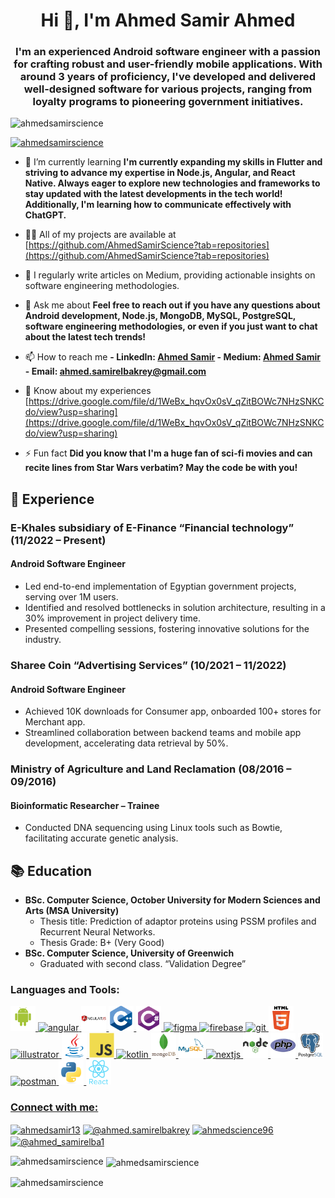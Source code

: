 <h1 align="center">Hi 👋, I'm Ahmed Samir Ahmed</h1>
<h3 align="center">I'm an experienced Android software engineer with a passion for crafting robust and user-friendly mobile applications. With around 3 years of proficiency, I've developed and delivered well-designed software for various projects, ranging from loyalty programs to pioneering government initiatives.</h3>



<p align="left"> <img src="https://komarev.com/ghpvc/?username=ahmedsamirscience&label=Profile%20views&color=0e75b6&style=flat" alt="ahmedsamirscience" /> </p>

<p align="left"> <a href="https://github.com/ryo-ma/github-profile-trophy"><img src="https://github-profile-trophy.vercel.app/?username=ahmedsamirscience" alt="ahmedsamirscience" /></a> </p>

- 🌱 I’m currently learning **I'm currently expanding my skills in Flutter and striving to advance my expertise in Node.js, Angular, and React Native. Always eager to explore new technologies and frameworks to stay updated with the latest developments in the tech world! Additionally, I'm learning how to communicate effectively with ChatGPT.**

- 👨‍💻 All of my projects are available at [https://github.com/AhmedSamirScience?tab=repositories](https://github.com/AhmedSamirScience?tab=repositories)

- 📝 I regularly write articles on Medium, providing actionable insights on software engineering methodologies.

- 💬 Ask me about **Feel free to reach out if you have any questions about Android development, Node.js, MongoDB, MySQL, PostgreSQL, software engineering methodologies, or even if you just want to chat about the latest tech trends!**

- 📫 How to reach me **- **LinkedIn:** [Ahmed Samir](https://www.linkedin.com/in/ahmedsamir13/) - **Medium:** [Ahmed Samir](https://medium.com/%40ahmed.samir19) - **Email:** ahmed.samirelbakrey@gmail.com**

- 📄 Know about my experiences [https://drive.google.com/file/d/1WeBx_hqvOx0sV_qZitBOWc7NHzSNKCdo/view?usp=sharing](https://drive.google.com/file/d/1WeBx_hqvOx0sV_qZitBOWc7NHzSNKCdo/view?usp=sharing)

- ⚡ Fun fact **Did you know that I'm a huge fan of sci-fi movies and can recite lines from Star Wars verbatim? May the code be with you!**



## 🚀 Experience
### E-Khales subsidiary of E-Finance “Financial technology” (11/2022 – Present)
#### Android Software Engineer
- Led end-to-end implementation of Egyptian government projects, serving over 1M users.
- Identified and resolved bottlenecks in solution architecture, resulting in a 30% improvement in project delivery time.
- Presented compelling sessions, fostering innovative solutions for the industry.

### Sharee Coin “Advertising Services” (10/2021 – 11/2022)
#### Android Software Engineer
- Achieved 10K downloads for Consumer app, onboarded 100+ stores for Merchant app.
- Streamlined collaboration between backend teams and mobile app development, accelerating data retrieval by 50%.

### Ministry of Agriculture and Land Reclamation (08/2016 – 09/2016)
#### Bioinformatic Researcher – Trainee
- Conducted DNA sequencing using Linux tools such as Bowtie, facilitating accurate genetic analysis.

## 📚 Education
- **BSc. Computer Science, October University for Modern Sciences and Arts (MSA University)**
  - Thesis title: Prediction of adaptor proteins using PSSM profiles and Recurrent Neural Networks.
  - Thesis Grade: B+ (Very Good)
- **BSc. Computer Science, University of Greenwich**
  - Graduated with second class. “Validation Degree”


<h3 align="left">Languages and Tools:</h3>
<p align="left"> <a href="https://developer.android.com" target="_blank" rel="noreferrer"> <img src="https://raw.githubusercontent.com/devicons/devicon/master/icons/android/android-original-wordmark.svg" alt="android" width="40" height="40"/> </a> <a href="https://angular.io" target="_blank" rel="noreferrer"> <img src="https://angular.io/assets/images/logos/angular/angular.svg" alt="angular" width="40" height="40"/> </a> <a href="https://angular.io" target="_blank" rel="noreferrer"> <img src="https://raw.githubusercontent.com/devicons/devicon/master/icons/angularjs/angularjs-original-wordmark.svg" alt="angularjs" width="40" height="40"/> </a> <a href="https://www.w3schools.com/cpp/" target="_blank" rel="noreferrer"> <img src="https://raw.githubusercontent.com/devicons/devicon/master/icons/cplusplus/cplusplus-original.svg" alt="cplusplus" width="40" height="40"/> </a> <a href="https://www.w3schools.com/cs/" target="_blank" rel="noreferrer"> <img src="https://raw.githubusercontent.com/devicons/devicon/master/icons/csharp/csharp-original.svg" alt="csharp" width="40" height="40"/> </a> <a href="https://www.figma.com/" target="_blank" rel="noreferrer"> <img src="https://www.vectorlogo.zone/logos/figma/figma-icon.svg" alt="figma" width="40" height="40"/> </a> <a href="https://firebase.google.com/" target="_blank" rel="noreferrer"> <img src="https://www.vectorlogo.zone/logos/firebase/firebase-icon.svg" alt="firebase" width="40" height="40"/> </a> <a href="https://git-scm.com/" target="_blank" rel="noreferrer"> <img src="https://www.vectorlogo.zone/logos/git-scm/git-scm-icon.svg" alt="git" width="40" height="40"/> </a> <a href="https://www.w3.org/html/" target="_blank" rel="noreferrer"> <img src="https://raw.githubusercontent.com/devicons/devicon/master/icons/html5/html5-original-wordmark.svg" alt="html5" width="40" height="40"/> </a> <a href="https://www.adobe.com/in/products/illustrator.html" target="_blank" rel="noreferrer"> <img src="https://www.vectorlogo.zone/logos/adobe_illustrator/adobe_illustrator-icon.svg" alt="illustrator" width="40" height="40"/> </a> <a href="https://www.java.com" target="_blank" rel="noreferrer"> <img src="https://raw.githubusercontent.com/devicons/devicon/master/icons/java/java-original.svg" alt="java" width="40" height="40"/> </a> <a href="https://developer.mozilla.org/en-US/docs/Web/JavaScript" target="_blank" rel="noreferrer"> <img src="https://raw.githubusercontent.com/devicons/devicon/master/icons/javascript/javascript-original.svg" alt="javascript" width="40" height="40"/> </a> <a href="https://kotlinlang.org" target="_blank" rel="noreferrer"> <img src="https://www.vectorlogo.zone/logos/kotlinlang/kotlinlang-icon.svg" alt="kotlin" width="40" height="40"/> </a> <a href="https://www.mongodb.com/" target="_blank" rel="noreferrer"> <img src="https://raw.githubusercontent.com/devicons/devicon/master/icons/mongodb/mongodb-original-wordmark.svg" alt="mongodb" width="40" height="40"/> </a> <a href="https://www.mysql.com/" target="_blank" rel="noreferrer"> <img src="https://raw.githubusercontent.com/devicons/devicon/master/icons/mysql/mysql-original-wordmark.svg" alt="mysql" width="40" height="40"/> </a> <a href="https://nextjs.org/" target="_blank" rel="noreferrer"> <img src="https://cdn.worldvectorlogo.com/logos/nextjs-2.svg" alt="nextjs" width="40" height="40"/> </a> <a href="https://nodejs.org" target="_blank" rel="noreferrer"> <img src="https://raw.githubusercontent.com/devicons/devicon/master/icons/nodejs/nodejs-original-wordmark.svg" alt="nodejs" width="40" height="40"/> </a> <a href="https://www.php.net" target="_blank" rel="noreferrer"> <img src="https://raw.githubusercontent.com/devicons/devicon/master/icons/php/php-original.svg" alt="php" width="40" height="40"/> </a> <a href="https://www.postgresql.org" target="_blank" rel="noreferrer"> <img src="https://raw.githubusercontent.com/devicons/devicon/master/icons/postgresql/postgresql-original-wordmark.svg" alt="postgresql" width="40" height="40"/> </a> <a href="https://postman.com" target="_blank" rel="noreferrer"> <img src="https://www.vectorlogo.zone/logos/getpostman/getpostman-icon.svg" alt="postman" width="40" height="40"/> </a> <a href="https://www.python.org" target="_blank" rel="noreferrer"> <img src="https://raw.githubusercontent.com/devicons/devicon/master/icons/python/python-original.svg" alt="python" width="40" height="40"/> </a> <a href="https://reactjs.org/" target="_blank" rel="noreferrer"> <img src="https://raw.githubusercontent.com/devicons/devicon/master/icons/react/react-original-wordmark.svg" alt="react" width="40" height="40"/> </a> <a href="https://www.adobe.com/products/xd.html" target="_blank" rel="noreferrer"> </p>

<h3 align="left">Connect with me:</h3>
<p align="left">
<a href="https://linkedin.com/in/ahmedsamir13" target="blank"><img align="center" src="https://raw.githubusercontent.com/rahuldkjain/github-profile-readme-generator/master/src/images/icons/Social/linked-in-alt.svg" alt="ahmedsamir13" height="30" width="40" /></a>
<a href="https://medium.com/@ahmed.samirelbakrey" target="blank"><img align="center" src="https://raw.githubusercontent.com/rahuldkjain/github-profile-readme-generator/master/src/images/icons/Social/medium.svg" alt="@ahmed.samirelbakrey" height="30" width="40" /></a>
<a href="https://www.leetcode.com/ahmedscience96" target="blank"><img align="center" src="https://raw.githubusercontent.com/rahuldkjain/github-profile-readme-generator/master/src/images/icons/Social/leet-code.svg" alt="ahmedscience96" height="30" width="40" /></a>
<a href="https://www.hackerearth.com/@ahmed_samirelba1" target="blank"><img align="center" src="https://raw.githubusercontent.com/rahuldkjain/github-profile-readme-generator/master/src/images/icons/Social/hackerearth.svg" alt="@ahmed_samirelba1" height="30" width="40" /></a>
</p>


<p><img align="left" src="https://github-readme-stats.vercel.app/api/top-langs?username=ahmedsamirscience&show_icons=true&locale=en&layout=compact" alt="ahmedsamirscience" /></p>

<p>&nbsp;<img align="center" src="https://github-readme-stats.vercel.app/api?username=ahmedsamirscience&show_icons=true&locale=en" alt="ahmedsamirscience" /></p>


<p><img align="center" src="https://github-readme-streak-stats.herokuapp.com/?user=ahmedsamirscience&" alt="ahmedsamirscience" /></p>




<!--

ReadMe generator
https://rahuldkjain.github.io/gh-profile-readme-generator/

<center>
  <table>
  <tr>
      <td><img width="400px" align="left" src="https://github-readme-stats.vercel.app/api?username=JobGetabu&count_private=true&show_icons=true&theme=dark&layout=compact" /></td>
      <td><img width="380px" align="left" src="https://github-readme-stats.vercel.app/api/wakatime?username=Getabu&show_icons=true&theme=dark&layout=compact" /></td>      
  </tr>   
  </table>
</center>

https://github.com/anuraghazra/github-readme-stats here is the link

Here are some ideas to get you started:
![Anurag's GitHub stats](https://github-readme-stats.vercel.app/api?username=AhmedSamirScience&hide=contribs,prs)
![Anurag's GitHub stats](https://github-readme-stats.vercel.app/api?username=AhmedSamirScience&show_icons=true&hide=contribs,prs,issues&theme=tokyonight) <br /> <br />

![Anurag's GitHub stats](https://github-readme-stats.vercel.app/api?username=AhmedSamirScience&count_private=true)
[![Anurag's GitHub stats](https://github-readme-stats.vercel.app/api?username=AhmedSamirScience)](https://github.com/AhmedSamirScience/github-readme-stats)

**AhmedSamirScience/AhmedSamirScience** is a ✨ _special_ ✨ repository because its `README.md` (this file) appears on your GitHub profile.

Here are some ideas to get you started:

- 🔭 I’m currently working on ...
- 🌱 I’m currently learning ...
- 👯 I’m looking to collaborate on ...
- 🤔 I’m looking for help with ...
- 💬 Ask me about ...
- 📫 How to reach me: ...
- 😄 Pronouns: ...
- ⚡ Fun fact: ...
-->
